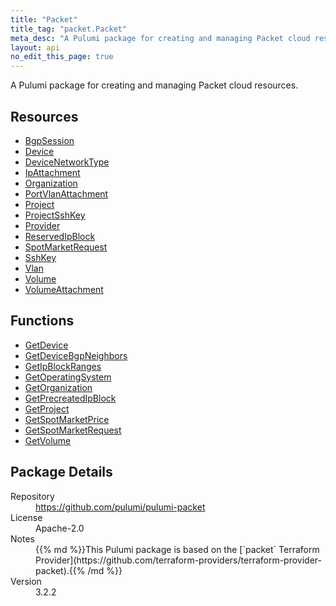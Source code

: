 ```yaml
---
title: "Packet"
title_tag: "packet.Packet"
meta_desc: "A Pulumi package for creating and managing Packet cloud resources."
layout: api
no_edit_this_page: true
---
```


<!-- WARNING: this file was generated by Pulumi Docs Generator. -->
<!-- Do not edit by hand unless you're certain you know what you are doing! -->

A Pulumi package for creating and managing Packet cloud resources.

<h2 id="resources">Resources</h2>
<ul class="api">
    <li><a href="bgpsession" title="BgpSession"><span class="api-symbol api-symbol--resource"></span>BgpSession</a></li>
    <li><a href="device" title="Device"><span class="api-symbol api-symbol--resource"></span>Device</a></li>
    <li><a href="devicenetworktype" title="DeviceNetworkType"><span class="api-symbol api-symbol--resource"></span>DeviceNetworkType</a></li>
    <li><a href="ipattachment" title="IpAttachment"><span class="api-symbol api-symbol--resource"></span>IpAttachment</a></li>
    <li><a href="organization" title="Organization"><span class="api-symbol api-symbol--resource"></span>Organization</a></li>
    <li><a href="portvlanattachment" title="PortVlanAttachment"><span class="api-symbol api-symbol--resource"></span>PortVlanAttachment</a></li>
    <li><a href="project" title="Project"><span class="api-symbol api-symbol--resource"></span>Project</a></li>
    <li><a href="projectsshkey" title="ProjectSshKey"><span class="api-symbol api-symbol--resource"></span>ProjectSshKey</a></li>
    <li><a href="provider" title="Provider"><span class="api-symbol api-symbol--resource"></span>Provider</a></li>
    <li><a href="reservedipblock" title="ReservedIpBlock"><span class="api-symbol api-symbol--resource"></span>ReservedIpBlock</a></li>
    <li><a href="spotmarketrequest" title="SpotMarketRequest"><span class="api-symbol api-symbol--resource"></span>SpotMarketRequest</a></li>
    <li><a href="sshkey" title="SshKey"><span class="api-symbol api-symbol--resource"></span>SshKey</a></li>
    <li><a href="vlan" title="Vlan"><span class="api-symbol api-symbol--resource"></span>Vlan</a></li>
    <li><a href="volume" title="Volume"><span class="api-symbol api-symbol--resource"></span>Volume</a></li>
    <li><a href="volumeattachment" title="VolumeAttachment"><span class="api-symbol api-symbol--resource"></span>VolumeAttachment</a></li>
</ul>

<h2 id="functions">Functions</h2>
<ul class="api">
    <li><a href="getdevice" title="GetDevice"><span class="api-symbol api-symbol--function"></span>GetDevice</a></li>
    <li><a href="getdevicebgpneighbors" title="GetDeviceBgpNeighbors"><span class="api-symbol api-symbol--function"></span>GetDeviceBgpNeighbors</a></li>
    <li><a href="getipblockranges" title="GetIpBlockRanges"><span class="api-symbol api-symbol--function"></span>GetIpBlockRanges</a></li>
    <li><a href="getoperatingsystem" title="GetOperatingSystem"><span class="api-symbol api-symbol--function"></span>GetOperatingSystem</a></li>
    <li><a href="getorganization" title="GetOrganization"><span class="api-symbol api-symbol--function"></span>GetOrganization</a></li>
    <li><a href="getprecreatedipblock" title="GetPrecreatedIpBlock"><span class="api-symbol api-symbol--function"></span>GetPrecreatedIpBlock</a></li>
    <li><a href="getproject" title="GetProject"><span class="api-symbol api-symbol--function"></span>GetProject</a></li>
    <li><a href="getspotmarketprice" title="GetSpotMarketPrice"><span class="api-symbol api-symbol--function"></span>GetSpotMarketPrice</a></li>
    <li><a href="getspotmarketrequest" title="GetSpotMarketRequest"><span class="api-symbol api-symbol--function"></span>GetSpotMarketRequest</a></li>
    <li><a href="getvolume" title="GetVolume"><span class="api-symbol api-symbol--function"></span>GetVolume</a></li>
</ul>

<h2 id="package-details">Package Details</h2>
<dl class="package-details">
	<dt>Repository</dt>
	<dd><a href="https://github.com/pulumi/pulumi-packet">https://github.com/pulumi/pulumi-packet</a></dd>
	<dt>License</dt>
	<dd>Apache-2.0</dd>
	<dt>Notes</dt>
	<dd>{{% md %}}This Pulumi package is based on the [`packet` Terraform Provider](https://github.com/terraform-providers/terraform-provider-packet).{{% /md %}}</dd>
	<dt>Version</dt>
	<dd>3.2.2</dd>
</dl>

